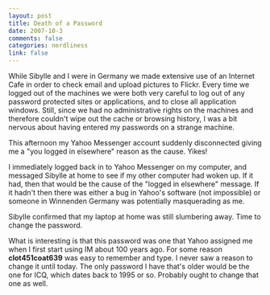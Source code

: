 ```yaml
--- 
layout: post
title: Death of a Password
date: 2007-10-3
comments: false
categories: nerdliness
link: false
---
```

While Sibylle and I were in Germany we made extensive use of an Internet Cafe in order to check email and upload pictures to Flickr.  Every time we logged out of the machines we were both very careful to log out of any password protected sites or applications, and to close all application windows.  Still, since we had no administrative rights on the machines and therefore couldn't wipe out the cache or browsing history, I was a bit nervous about having entered my passwords on a strange machine.

This afternoon my Yahoo Messenger account suddenly disconnected giving me a "you logged in elsewhere" reason as the cause.  Yikes!

I immediately logged back in to Yahoo Messenger on my computer, and messaged Sibylle at home to see if my other computer had woken up.  If it had, then that would be the cause of the "logged in elsewhere" message.  If it hadn't then there was either a bug in Yahoo's software (not impossible) or someone in Winnenden Germany was potentially masquerading as me.

Sibylle confirmed that my laptop at home was still slumbering away.  Time to change the password.

What is interesting is that this password was one that Yahoo assigned me when I first start using IM about 100 years ago.  For some reason <b>clot451coat639</b> was easy to remember and type.  I never saw a reason to change it until today.  The only password I have that's older would be the one for ICQ, which dates back to 1995 or so.  Probably ought to change that one as well.
